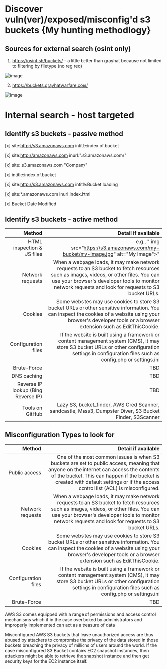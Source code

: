 # Discover vuln(ver)/exposed/misconfig'd s3 buckets {My hunting methodlogy}

## Sources for external search (osint only)

1. https://osint.sh/buckets/ - a little better than grayhat because not limited to filtering by filetype (no reg req) 

![image](https://github.com/ex16x41/bugbounty/assets/44981946/ef73ae2b-67e6-4e02-b418-0873517125a1)

2. https://buckets.grayhatwarfare.com/

![image](https://github.com/ex16x41/bugbounty/assets/44981946/f9c53007-c327-4d08-b0cc-3aa520ed650b)


# Internal search - host targeted 

## Identify s3 buckets - passive method 

[x] site:http://s3.amazonaws.com intitle:index.of.bucket

[x] site:http://amazonaws.com inurl:".s3.amazonaws.com/"

[x] site:.s3.amazonaws.com "Company"

[x] intitle:index.of.bucket

[x] site:http://s3.amazonaws.com intitle:Bucket loading

[x] site:*.amazonaws.com inurl:index.html

[x] Bucket Date Modified


## Identify s3 buckets - active method 

| Method | Detail if available|
|-----:|---------------:|
|    HTML inspection & JS files | e.g., " img src="https://s3.amazonaws.com/my-bucket/my-image.jpg" alt="My Image">"     |
|   Network requests  | When a webpage loads, it may make network requests to an S3 bucket to fetch resources such as images, videos, or other files. You can use your browser's developer tools to monitor network requests and look for requests to S3 bucket URLs.  |
|  Cookies  | Some websites may use cookies to store S3 bucket URLs or other sensitive information. You can inspect the cookies of a website using your browser's developer tools or a browser extension such as EditThisCookie.   |
|   Configuration files | If the website is built using a framework or content management system (CMS), it may store S3 bucket URLs or other configuration settings in configuration files such as config.php or settings.ini  |
|Brute-Force | TBD|  
|DNS caching | TBD  |
|Reverse IP lookup (Bing Reverse IP) | TBD  | 
|Tools on GitHub |Lazy S3, bucket_finder, AWS Cred Scanner, sandcastle, Mass3, Dumpster Diver, S3 Bucket Finder, S3Scanner|



## Misconfiguration Types to look for

| Method | Detail if available|
|-----:|---------------:|
| Public access | One of the most common issues is when S3 buckets are set to public access, meaning that anyone on the internet can access the contents of the bucket. This can happen if the bucket is created with default settings or if the access control list (ACL) is misconfigured.  |
|   Network requests  | When a webpage loads, it may make network requests to an S3 bucket to fetch resources such as images, videos, or other files. You can use your browser's developer tools to monitor network requests and look for requests to S3 bucket URLs.  |
|  Cookies  | Some websites may use cookies to store S3 bucket URLs or other sensitive information. You can inspect the cookies of a website using your browser's developer tools or a browser extension such as EditThisCookie.   |
|   Configuration files | If the website is built using a framework or content management system (CMS), it may store S3 bucket URLs or other configuration settings in configuration files such as config.php or settings.ini  |
|Brute-Force | TBD|  

AWS S3 comes equipped with a range of permissions and access control mechanisms which if in the case overlooked by administrators and improperly implemented can act as a treasure of data

Misconfigured AWS S3 buckets that leave unauthorized access are thus abused by attackers to compromise the privacy of the data stored in those buckets breaching the privacy of millions of users around the world. If the case misconfigured S3 Bucket contains EC2 snapshot instances, then attackers might be able to retrieve the snapshot instance and then get security keys for the EC2 instance itself. 
